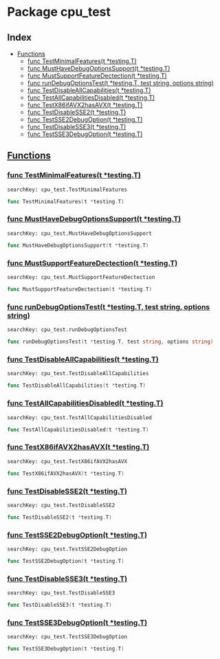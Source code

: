 # Package cpu_test

## Index

* [Functions](#func)
    * [func TestMinimalFeatures(t *testing.T)](#TestMinimalFeatures)
    * [func MustHaveDebugOptionsSupport(t *testing.T)](#MustHaveDebugOptionsSupport)
    * [func MustSupportFeatureDectection(t *testing.T)](#MustSupportFeatureDectection)
    * [func runDebugOptionsTest(t *testing.T, test string, options string)](#runDebugOptionsTest)
    * [func TestDisableAllCapabilities(t *testing.T)](#TestDisableAllCapabilities)
    * [func TestAllCapabilitiesDisabled(t *testing.T)](#TestAllCapabilitiesDisabled)
    * [func TestX86ifAVX2hasAVX(t *testing.T)](#TestX86ifAVX2hasAVX)
    * [func TestDisableSSE2(t *testing.T)](#TestDisableSSE2)
    * [func TestSSE2DebugOption(t *testing.T)](#TestSSE2DebugOption)
    * [func TestDisableSSE3(t *testing.T)](#TestDisableSSE3)
    * [func TestSSE3DebugOption(t *testing.T)](#TestSSE3DebugOption)


## <a id="func" href="#func">Functions</a>

### <a id="TestMinimalFeatures" href="#TestMinimalFeatures">func TestMinimalFeatures(t *testing.T)</a>

```
searchKey: cpu_test.TestMinimalFeatures
```

```Go
func TestMinimalFeatures(t *testing.T)
```

### <a id="MustHaveDebugOptionsSupport" href="#MustHaveDebugOptionsSupport">func MustHaveDebugOptionsSupport(t *testing.T)</a>

```
searchKey: cpu_test.MustHaveDebugOptionsSupport
```

```Go
func MustHaveDebugOptionsSupport(t *testing.T)
```

### <a id="MustSupportFeatureDectection" href="#MustSupportFeatureDectection">func MustSupportFeatureDectection(t *testing.T)</a>

```
searchKey: cpu_test.MustSupportFeatureDectection
```

```Go
func MustSupportFeatureDectection(t *testing.T)
```

### <a id="runDebugOptionsTest" href="#runDebugOptionsTest">func runDebugOptionsTest(t *testing.T, test string, options string)</a>

```
searchKey: cpu_test.runDebugOptionsTest
```

```Go
func runDebugOptionsTest(t *testing.T, test string, options string)
```

### <a id="TestDisableAllCapabilities" href="#TestDisableAllCapabilities">func TestDisableAllCapabilities(t *testing.T)</a>

```
searchKey: cpu_test.TestDisableAllCapabilities
```

```Go
func TestDisableAllCapabilities(t *testing.T)
```

### <a id="TestAllCapabilitiesDisabled" href="#TestAllCapabilitiesDisabled">func TestAllCapabilitiesDisabled(t *testing.T)</a>

```
searchKey: cpu_test.TestAllCapabilitiesDisabled
```

```Go
func TestAllCapabilitiesDisabled(t *testing.T)
```

### <a id="TestX86ifAVX2hasAVX" href="#TestX86ifAVX2hasAVX">func TestX86ifAVX2hasAVX(t *testing.T)</a>

```
searchKey: cpu_test.TestX86ifAVX2hasAVX
```

```Go
func TestX86ifAVX2hasAVX(t *testing.T)
```

### <a id="TestDisableSSE2" href="#TestDisableSSE2">func TestDisableSSE2(t *testing.T)</a>

```
searchKey: cpu_test.TestDisableSSE2
```

```Go
func TestDisableSSE2(t *testing.T)
```

### <a id="TestSSE2DebugOption" href="#TestSSE2DebugOption">func TestSSE2DebugOption(t *testing.T)</a>

```
searchKey: cpu_test.TestSSE2DebugOption
```

```Go
func TestSSE2DebugOption(t *testing.T)
```

### <a id="TestDisableSSE3" href="#TestDisableSSE3">func TestDisableSSE3(t *testing.T)</a>

```
searchKey: cpu_test.TestDisableSSE3
```

```Go
func TestDisableSSE3(t *testing.T)
```

### <a id="TestSSE3DebugOption" href="#TestSSE3DebugOption">func TestSSE3DebugOption(t *testing.T)</a>

```
searchKey: cpu_test.TestSSE3DebugOption
```

```Go
func TestSSE3DebugOption(t *testing.T)
```

